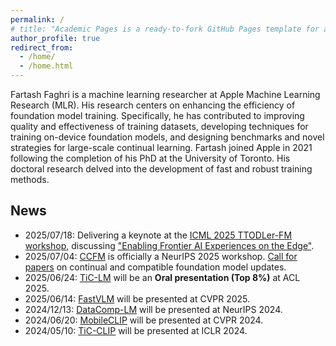 ```yaml
---
permalink: /
# title: "Academic Pages is a ready-to-fork GitHub Pages template for academic personal websites"
author_profile: true
redirect_from: 
  - /home/
  - /home.html
---
```


Fartash Faghri is a machine learning researcher at Apple Machine Learning 
Research (MLR). His research centers on enhancing the efficiency of foundation 
model training. Specifically, he has contributed to improving quality and 
effectiveness of training datasets, developing techniques for training 
on-device foundation models, and designing benchmarks and novel strategies for 
large-scale continual learning. Fartash joined Apple in 2021 following the 
completion of his PhD at the University of Toronto. His doctoral research 
delved into the development of fast and robust training methods.

News
----
* 2025/07/18: Delivering a keynote at the [ICML 2025 TTODLer-FM workshop](https://ttodlerfm.gitlab.io), discussing ["Enabling Frontier AI Experiences on the Edge"](https://ttodlerfm.gitlab.io/talks/enabling_frontier_ai_experiences_on_the_edge/).
* 2025/07/04: [CCFM](https://sites.google.com/view/ccfm-neurips2025) is officially a NeurIPS 2025 workshop. [Call for papers](https://sites.google.com/view/ccfm2025/call-for-papers) on continual and compatible foundation model updates.
* 2025/06/24: [TiC-LM](https://machinelearning.apple.com/research/tic-lm-web-scale) will be an **Oral presentation (Top 8%)** at ACL 2025.
* 2025/06/14: [FastVLM](https://machinelearning.apple.com/research/fastvlm-efficient-vision-encoding) will be presented at CVPR 2025.
* 2024/12/13: [DataComp-LM](https://www.datacomp.ai/dclm/) will be presented at NeurIPS 2024.
* 2024/06/20: [MobileCLIP](https://machinelearning.apple.com/research/mobileclip) will be presented at CVPR 2024.
* 2024/05/10: [TiC-CLIP](https://arxiv.org/abs/2310.16226) will be presented at ICLR 2024.
